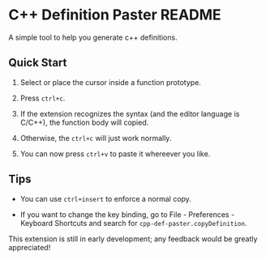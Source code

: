 # C++ Definition Paster README

A simple tool to help you generate c++ definitions.

## Quick Start

1. Select or place the cursor inside a function prototype.

1. Press `ctrl+c`.

1. If the extension recognizes the syntax (and the editor language is C/C++), the function body will copied. 

1. Otherwise, the `ctrl+c` will just work normally.

1. You can now press `ctrl+v` to paste it whereever you like.

## Tips

- You can use `ctrl+insert` to enforce a normal copy.

- If you want to change the key binding, go to File - Preferences - Keyboard Shortcuts and search for `cpp-def-paster.copyDefinition`.

This extension is still in early development; any feedback would be greatly appreciated!
